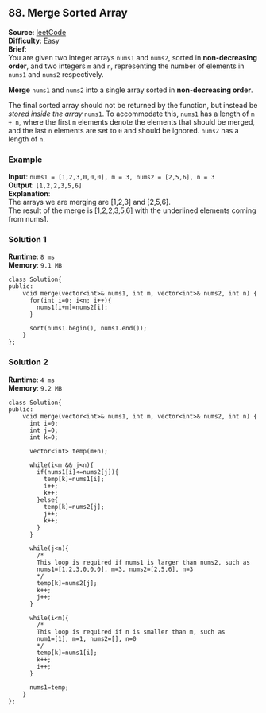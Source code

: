 ## 88. Merge Sorted Array   
**Source**: [leetCode](https://leetcode.com/problems/merge-sorted-array/)   
**Difficulty**: Easy   
**Brief**:   
You are given two integer arrays ``nums1`` and ``nums2``, sorted in **non-decreasing order**, and two integers ``m`` and ``n``, representing the number of elements in ``nums1`` and ``nums2`` respectively.   

**Merge** ``nums1`` and ``nums2`` into a single array sorted in **non-decreasing order**.   

The final sorted array should not be returned by the function, but instead be *stored inside the array* ``nums1``. To accommodate this, ``nums1`` has a length of ``m + n``, where the first ``m`` elements denote the elements that should be merged, and the last ``n`` elements are set to ``0`` and should be ignored. ``nums2`` has a length of ``n``.



### Example   
**Input**: ``nums1 = [1,2,3,0,0,0], m = 3, nums2 = [2,5,6], n = 3``   
**Output**: ``[1,2,2,3,5,6]``   
**Explanation**:   
The arrays we are merging are [1,2,3] and [2,5,6].   
The result of the merge is [1,2,2,3,5,6] with the underlined elements coming from nums1.   

### Solution 1   
**Runtime**: ``8 ms``   
**Memory**: ``9.1 MB``   
```
class Solution{
public:
    void merge(vector<int>& nums1, int m, vector<int>& nums2, int n) {
      for(int i=0; i<n; i++){
        nums1[i+m]=nums2[i];
      }
      
      sort(nums1.begin(), nums1.end());
    }
};
```   

### Solution 2   
**Runtime**: ``4 ms``   
**Memory**: ``9.2 MB``   
```
class Solution{
public:
    void merge(vector<int>& nums1, int m, vector<int>& nums2, int n) {
      int i=0;
      int j=0;
      int k=0;
      
      vector<int> temp(m+n);
      
      while(i<m && j<n){
        if(nums1[i]<=nums2[j]){
          temp[k]=nums1[i];
          i++;
          k++;
        }else{
          temp[k]=nums2[j];
          j++;
          k++;
        }
      }
      
      while(j<n){
        /*
        This loop is required if nums1 is larger than nums2, such as
        nums1=[1,2,3,0,0,0], m=3, nums2=[2,5,6], n=3
        */
        temp[k]=nums2[j];
        k++;
        j++;
      }
      
      while(i<m){
        /*
        This loop is required if n is smaller than m, such as
        num1=[1], m=1, nums2=[], n=0
        */
        temp[k]=nums1[i];
        k++;
        i++;
      }
      
      nums1=temp;
    }
};
```   

